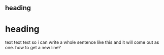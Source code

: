 ## heading 
# heading
text
text
text
 so i can write
 a whole sentence like this
 and it will come out as one. 
 how to get a new line?
